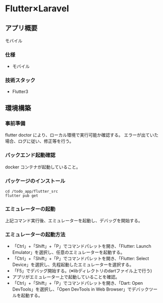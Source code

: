 # Flutter×Laravel

## アプリ概要

モバイル

### 仕様

- モバイル

### 技術スタック

- Flutter3

## 環境構築

### 事前準備

flutter doctor により、ローカル環境で実行可能か確認する。
エラーが出ていた場合、ログに従い、修正等を行う。

### バックエンド起動確認

docker コンテナが起動していること。

### パッケージのインストール

```
cd /todo_app/flutter_src
flutter pub get
```

### エミュレーターの起動

上記コマンド実行後、エミュレーターを起動し、デバッグを開始する。

### エミュレーターの起動方法
- 「Ctrl」+「Shift」+「P」でコマンドパレットを開き、「Flutter: Launch Emulator」を選択し、任意のエミュレーターを起動する。
- 「Ctrl」+「Shift」+「P」でコマンドパレットを開き、「Flutter: Select Device」を選択し、先程起動したエミュレーターを選択する。
- 「F5」でデバッグ開始する。(※libディレクトリのdartファイル上で行う)
- アプリがエミュレーター上で起動していることを確認。
- 「Ctrl」+「Shift」+「P」でコマンドパレットを開き、「Dart: Open DevTools」を選択し、「Open DevTools in Web Browser」でデバックツールを起動する。
